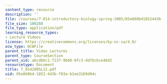 ```yaml
---
content_type: resource
description: ''
file: /courses/7-014-introductory-biology-spring-2005/05e860bd1852443bf83ab1ee3169d94c_7_0142005L12.pdf
file_size: 100288
file_type: application/pdf
learning_resource_types:
- Lecture Videos
license: https://creativecommons.org/licenses/by-nc-sa/4.0/
ocw_type: OCWFile
parent_title: Video Lectures
parent_type: CourseSection
parent_uid: a6cdb6c1-f237-9b60-8fc3-dd7bcbce46d2
resourcetype: Document
title: 7_0142005L12.pdf
uid: 05e860bd-1852-443b-f83a-b1ee3169d94c
---
```

